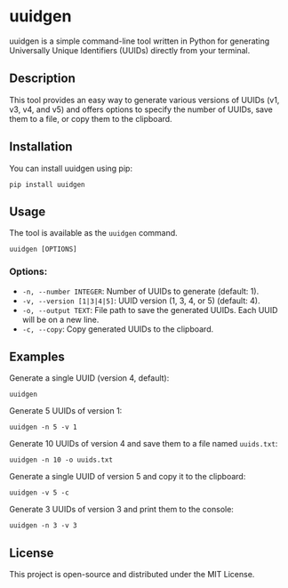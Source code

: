 # uuidgen

uuidgen is a simple command-line tool written in Python for generating Universally Unique Identifiers (UUIDs) directly from your terminal.

## Description

This tool provides an easy way to generate various versions of UUIDs (v1, v3, v4, and v5) and offers options to specify the number of UUIDs, save them to a file, or copy them to the clipboard.

## Installation

You can install uuidgen using pip:

```
pip install uuidgen
```

## Usage

The tool is available as the `uuidgen` command.

```
uuidgen [OPTIONS]
```

### Options:

*   `-n, --number INTEGER`: Number of UUIDs to generate (default: 1).
*   `-v, --version [1|3|4|5]`: UUID version (1, 3, 4, or 5) (default: 4).
*   `-o, --output TEXT`: File path to save the generated UUIDs. Each UUID will be on a new line.
*   `-c, --copy`: Copy generated UUIDs to the clipboard.

## Examples

Generate a single UUID (version 4, default):

```
uuidgen
```

Generate 5 UUIDs of version 1:

```
uuidgen -n 5 -v 1
```

Generate 10 UUIDs of version 4 and save them to a file named `uuids.txt`:

```
uuidgen -n 10 -o uuids.txt
```

Generate a single UUID of version 5 and copy it to the clipboard:

```
uuidgen -v 5 -c
```

Generate 3 UUIDs of version 3 and print them to the console:

```
uuidgen -n 3 -v 3
```

## License

This project is open-source and distributed under the MIT License.
